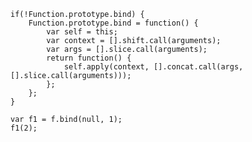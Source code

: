     if(!Function.prototype.bind) {
        Function.prototype.bind = function() {
            var self = this;
            var context = [].shift.call(arguments);
            var args = [].slice.call(arguments);
            return function() {
                self.apply(context, [].concat.call(args, [].slice.call(arguments)));
            };
        };
    }

    var f1 = f.bind(null, 1);
    f1(2);
